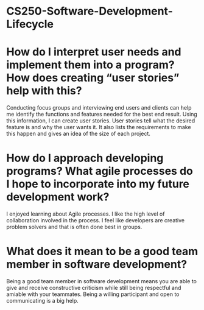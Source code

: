 # CS250-Software-Development-Lifecycle

# How do I interpret user needs and implement them into a program? How does creating “user stories” help with this?
Conducting focus groups and interviewing end users and clients can help me identify the functions and features needed for the best end result.  Using this information, I can create user stories.  User stories tell what the desired feature is and why the user wants it.  It also lists the requirements to make this happen and gives an idea of the size of each project. 

# How do I approach developing programs? What agile processes do I hope to incorporate into my future development work?
I enjoyed learning about Agile processes.  I like the high level of collaboration involved in the process.  I feel like developers are creative problem solvers and that is often done best in groups.  

# What does it mean to be a good team member in software development?
Being a good team member in software development means you are able to give and receive constructive criticism while still being respectful and amiable with your teammates.  Being a willing participant and open to communicating is a big help.
